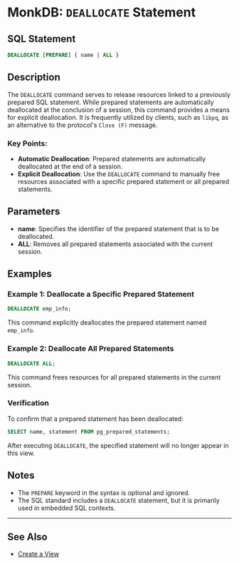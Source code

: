 # MonkDB: `DEALLOCATE` Statement

## SQL Statement

```sql
DEALLOCATE [PREPARE] { name | ALL }
```

## Description
The `DEALLOCATE` command serves to release resources linked to a previously prepared SQL statement. While prepared statements are automatically deallocated at the conclusion of a session, this command provides a means for explicit deallocation. It is frequently utilized by clients, such as `libpq`, as an alternative to the protocol's `Close (F)` message.

### Key Points:
- **Automatic Deallocation**: Prepared statements are automatically deallocated at the end of a session.
- **Explicit Deallocation**: Use the `DEALLOCATE` command to manually free resources associated with a specific prepared statement or all prepared statements.

## Parameters
- **name**: Specifies the identifier of the prepared statement that is to be deallocated.  
- **ALL**: Removes all prepared statements associated with the current session.

## Examples

### Example 1: Deallocate a Specific Prepared Statement

```sql
DEALLOCATE emp_info;
```

This command explicitly deallocates the prepared statement named `emp_info`.

### Example 2: Deallocate All Prepared Statements

```sql
DEALLOCATE ALL;
```

This command frees resources for all prepared statements in the current session.

### Verification
To confirm that a prepared statement has been deallocated:

```sql
SELECT name, statement FROM pg_prepared_statements;
```

After executing `DEALLOCATE`, the specified statement will no longer appear in this view.

## Notes
- The `PREPARE` keyword in the syntax is optional and ignored.
- The SQL standard includes a `DEALLOCATE` statement, but it is primarily used in embedded SQL contexts.


---

## See Also

- [Create a View](./39_CREATE_VIEW.md)